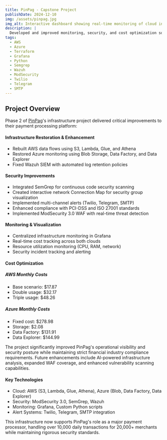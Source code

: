 ```yaml
---
title: PinPag - Capstone Project
publishDate: 2024-12-10
img: /assets/pinpag.jpg
img_alt: Interactive dashboard showing real-time monitoring of cloud infrastructure and security metrics
description: |
  Developed and improved monitoring, security, and cost optimization solutions for PinPag's payment processing infrastructure across AWS and Azure clouds.
tags:
  - AWS
  - Azure
  - Terraform
  - Grafana
  - Python
  - Semgrep
  - Wazuh
  - ModSecurity
  - Twilio
  - Telegram
  - SMTP
---
```


## Project Overview

Phase 2 of [PinPag](https://pinpag.com.br/)'s infrastructure project delivered critical improvements to their payment processing platform:

#### Infrastructure Restoration & Enhancement

- Rebuilt AWS data flows using S3, Lambda, Glue, and Athena
- Restored Azure monitoring using Blob Storage, Data Factory, and Data Explorer
- Fixed Wazuh SIEM with automated log retention policies

#### Security Improvements

- Integrated SemGrep for continuous code security scanning
- Created interactive network Connection Map for security group visualization
- Implemented multi-channel alerts (Twilio, Telegram, SMTP)
- Enhanced compliance with PCI-DSS and ISO 27001 standards
- Implemented ModSecurity 3.0 WAF with real-time threat detection

#### Monitoring & Visualization

- Centralized infrastructure monitoring in Grafana
- Real-time cost tracking across both clouds
- Resource utilization monitoring (CPU, RAM, network)
- Security incident tracking and alerting

#### Cost Optimization

##### AWS Monthly Costs

- Base scenario: $17.87
- Double usage: $32.17
- Triple usage: $48.26

##### Azure Monthly Costs

- Fixed cost: $278.98
- Storage: $2.08
- Data Factory: $131.91
- Data Explorer: $144.99

The project significantly improved PinPag's operational visibility and security posture while maintaining strict financial industry compliance requirements. Future enhancements include AI-powered infrastructure analysis, expanded WAF coverage, and enhanced vulnerability scanning capabilities.

#### Key Technologies

- Cloud: AWS (S3, Lambda, Glue, Athena), Azure (Blob, Data Factory, Data Explorer)
- Security: ModSecurity 3.0, SemGrep, Wazuh
- Monitoring: Grafana, Custom Python scripts
- Alert Systems: Twilio, Telegram, SMTP integration

This infrastructure now supports PinPag's role as a major payment processor, handling over 10,000 daily transactions for 20,000+ merchants while maintaining rigorous security standards.
